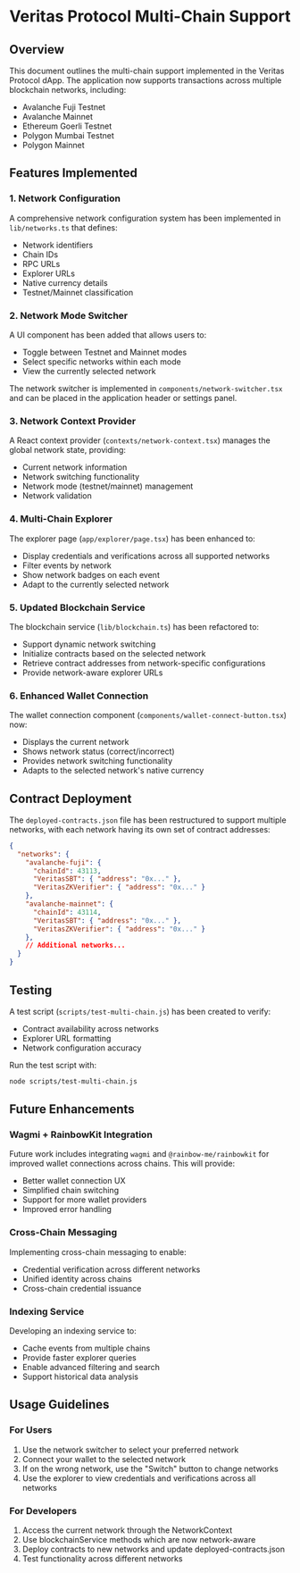 # Veritas Protocol Multi-Chain Support

## Overview

This document outlines the multi-chain support implemented in the Veritas Protocol dApp. The application now supports transactions across multiple blockchain networks, including:

- Avalanche Fuji Testnet
- Avalanche Mainnet
- Ethereum Goerli Testnet
- Polygon Mumbai Testnet
- Polygon Mainnet

## Features Implemented

### 1. Network Configuration

A comprehensive network configuration system has been implemented in `lib/networks.ts` that defines:

- Network identifiers
- Chain IDs
- RPC URLs
- Explorer URLs
- Native currency details
- Testnet/Mainnet classification

### 2. Network Mode Switcher

A UI component has been added that allows users to:

- Toggle between Testnet and Mainnet modes
- Select specific networks within each mode
- View the currently selected network

The network switcher is implemented in `components/network-switcher.tsx` and can be placed in the application header or settings panel.

### 3. Network Context Provider

A React context provider (`contexts/network-context.tsx`) manages the global network state, providing:

- Current network information
- Network switching functionality
- Network mode (testnet/mainnet) management
- Network validation

### 4. Multi-Chain Explorer

The explorer page (`app/explorer/page.tsx`) has been enhanced to:

- Display credentials and verifications across all supported networks
- Filter events by network
- Show network badges on each event
- Adapt to the currently selected network

### 5. Updated Blockchain Service

The blockchain service (`lib/blockchain.ts`) has been refactored to:

- Support dynamic network switching
- Initialize contracts based on the selected network
- Retrieve contract addresses from network-specific configurations
- Provide network-aware explorer URLs

### 6. Enhanced Wallet Connection

The wallet connection component (`components/wallet-connect-button.tsx`) now:

- Displays the current network
- Shows network status (correct/incorrect)
- Provides network switching functionality
- Adapts to the selected network's native currency

## Contract Deployment

The `deployed-contracts.json` file has been restructured to support multiple networks, with each network having its own set of contract addresses:

```json
{
  "networks": {
    "avalanche-fuji": {
      "chainId": 43113,
      "VeritasSBT": { "address": "0x..." },
      "VeritasZKVerifier": { "address": "0x..." }
    },
    "avalanche-mainnet": {
      "chainId": 43114,
      "VeritasSBT": { "address": "0x..." },
      "VeritasZKVerifier": { "address": "0x..." }
    },
    // Additional networks...
  }
}
```

## Testing

A test script (`scripts/test-multi-chain.js`) has been created to verify:

- Contract availability across networks
- Explorer URL formatting
- Network configuration accuracy

Run the test script with:

```bash
node scripts/test-multi-chain.js
```

## Future Enhancements

### Wagmi + RainbowKit Integration

Future work includes integrating `wagmi` and `@rainbow-me/rainbowkit` for improved wallet connections across chains. This will provide:

- Better wallet connection UX
- Simplified chain switching
- Support for more wallet providers
- Improved error handling

### Cross-Chain Messaging

Implementing cross-chain messaging to enable:

- Credential verification across different networks
- Unified identity across chains
- Cross-chain credential issuance

### Indexing Service

Developing an indexing service to:

- Cache events from multiple chains
- Provide faster explorer queries
- Enable advanced filtering and search
- Support historical data analysis

## Usage Guidelines

### For Users

1. Use the network switcher to select your preferred network
2. Connect your wallet to the selected network
3. If on the wrong network, use the "Switch" button to change networks
4. Use the explorer to view credentials and verifications across all networks

### For Developers

1. Access the current network through the NetworkContext
2. Use blockchainService methods which are now network-aware
3. Deploy contracts to new networks and update deployed-contracts.json
4. Test functionality across different networks
